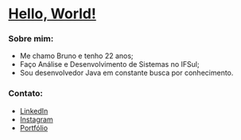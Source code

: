 # [Hello, World!](https://beforg.github.io/portfolio/)

### Sobre mim:
- Me chamo Bruno e tenho 22 anos;
- Faço Análise e Desenvolvimento de Sistemas no IFSul;
- Sou desenvolvedor Java em constante busca por conhecimento.

### Contato:

- [LinkedIn](https://www.linkedin.com/in/bruno-benitez-forgiarini-986b20262/)
- [Instagram](https://www.instagram.com/brunoforgiarini_/)
- [Portfólio](https://beforg.github.io/portfolio/)
  
